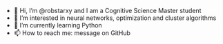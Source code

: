 - 👋 Hi, I’m @robstarxy and I am a Cognitive Science Master student
- 👀 I’m interested in neural networks, optimization and cluster algorithms
- 🌱 I’m currently learning Python
- 📫 How to reach me: message on GitHub


<!---
robstarxy/robstarxy is a ✨ special ✨ repository because its `README.md` (this file) appears on your GitHub profile.
You can click the Preview link to take a look at your changes.
--->
